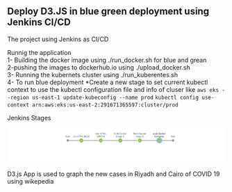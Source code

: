 ## Deploy D3.JS in blue green deployment using Jenkins CI/CD 


The project using Jenkins as CI/CD 

Runnig the application 
<br>
1- Building the docker image using ./run_docker.sh for blue and grean <br>
2-pushing the images to dockerhub.io using ./upload_docker.sh <br>
3- Running the kubernets cluster using ./run_kuberentes.sh <br>
4- To run blue deployment 
   *Create a new stage to set current kubectl context to use the kubectl configuration file and info of cluser like 
   `aws eks --region us-east-1 update-kubeconfig --name prod`
     `kubectl config use-context arn:aws:eks:us-east-2:291671365597:cluster/prod`

Jenkins Stages 

![JENKINS](1.JPG)



D3.js App is used to graph the new cases in Riyadh and Cairo of COVID 19 using wikepedia 
